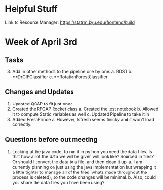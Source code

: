 # Helpful Stuff

Link to Resource Manager:
https://statrm.byu.edu/frontend/build

# Week of April 3rd
## Tasks 
3. Add in other methods to the pipeline one by one. 
    a. RDST
    b. **DrCIFClassifier
    c. **RotationForestClassifier


## Changes and Updates
1. Updated QGAP to fit just once
2. Created the RFGAP Rocket class
    a. Created the test notebook
    b. Allowed it to compute Static variables as well
    c. Updated Pipeline to take it in
3. Added FreshPrince
    a. However, tsfresh seems finicky and it won't load correctly. 

## Questions before out meeting
1. Looking at the java code, to run it in python you need the data files. Is that how all of the data we will be given will look like? Sourced in files? Or should I convert the data to a file, and then clean it up. 
    a. I am currently planning on just using the java implementation but wrapping it a little tighter to manage all of the files (whats made throughout the process is deleted), so the code changes will be minimal. 
    b. Also, could you share the data files you have been using?

